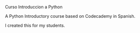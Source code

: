 Curso Introduccion a Python

A Python Introductory course based on Codecademy in Spanish.

I  created this for my students.
